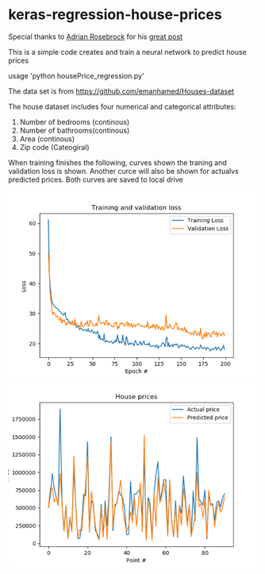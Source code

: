 # keras-regression-house-prices

Special thanks to [Adrian Rosebrock](https://www.pyimagesearch.com/author/adrian/)   for his [great post](https://www.pyimagesearch.com/2019/01/21/regression-with-keras/) 

This is a simple code  creates and train a neural network to predict house prices

usage 'python  housePrice_regression.py'


The data set is from   https://github.com/emanhamed/Houses-dataset



The house dataset includes four numerical and categorical attributes:

1. Number of bedrooms (continous)
2. Number of bathrooms(continous)
3. Area (continous)
4. Zip code (Cateogiral)



When training finishes the following, curves shown the traning and validation  loss is shown. Another curce will also be shown for actualvs predicted prices. Both curves are saved to local drive

<img src="https://github.com/Walid-Ahmed/keras-regression-house-prices/blob/master/sampleImages/loss.png">

<img src="https://github.com/Walid-Ahmed/keras-regression-house-prices/blob/master/sampleImages/price.png">

